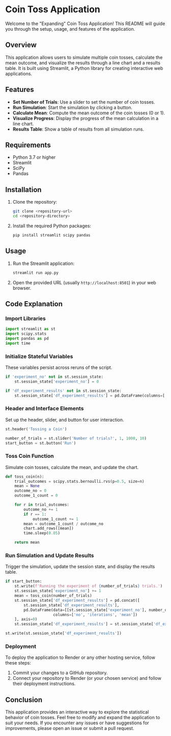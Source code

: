 # Coin Toss Application

Welcome to the "Expanding" Coin Toss Application! This README will guide you through the setup, usage, and features of the application.

## Overview

This application allows users to simulate multiple coin tosses, calculate the mean outcome, and visualize the results through a line chart and a results table. It is built using Streamlit, a Python library for creating interactive web applications.

## Features

- **Set Number of Trials**: Use a slider to set the number of coin tosses.
- **Run Simulation**: Start the simulation by clicking a button.
- **Calculate Mean**: Compute the mean outcome of the coin tosses (0 or 1).
- **Visualize Progress**: Display the progress of the mean calculation in a line chart.
- **Results Table**: Show a table of results from all simulation runs.

## Requirements

- Python 3.7 or higher
- Streamlit
- SciPy
- Pandas

## Installation

1. Clone the repository:
    ```bash
    git clone <repository-url>
    cd <repository-directory>
    ```

2. Install the required Python packages:
    ```bash
    pip install streamlit scipy pandas
    ```

## Usage

1. Run the Streamlit application:
    ```bash
    streamlit run app.py
    ```

2. Open the provided URL (usually `http://localhost:8501`) in your web browser.

## Code Explanation

### Import Libraries

```python
import streamlit as st
import scipy.stats
import pandas as pd
import time
```

### Initialize Stateful Variables

These variables persist across reruns of the script.

```python
if 'experiment_no' not in st.session_state:
    st.session_state['experiment_no'] = 0

if 'df_experiment_results' not in st.session_state:
    st.session_state['df_experiment_results'] = pd.DataFrame(columns=['no', 'iterations', 'mean'])
```

### Header and Interface Elements

Set up the header, slider, and button for user interaction.

```python
st.header('Tossing a Coin')

number_of_trials = st.slider('Number of trials?', 1, 1000, 10)
start_button = st.button('Run')
```

### Toss Coin Function
Simulate coin tosses, calculate the mean, and update the chart.

```python
def toss_coin(n):
    trial_outcomes = scipy.stats.bernoulli.rvs(p=0.5, size=n)
    mean = None
    outcome_no = 0
    outcome_1_count = 0

    for r in trial_outcomes:
        outcome_no += 1
        if r == 1:
            outcome_1_count += 1
        mean = outcome_1_count / outcome_no
        chart.add_rows([mean])
        time.sleep(0.05)

    return mean
```

### Run Simulation and Update Results
Trigger the simulation, update the session state, and display the results table.

```python
if start_button:
    st.write(f'Running the experiment of {number_of_trials} trials.')
    st.session_state['experiment_no'] += 1
    mean = toss_coin(number_of_trials)
    st.session_state['df_experiment_results'] = pd.concat([
        st.session_state['df_experiment_results'],
        pd.DataFrame(data=[[st.session_state['experiment_no'], number_of_trials, mean]],
                     columns=['no', 'iterations', 'mean'])
    ], axis=0)
    st.session_state['df_experiment_results'] = st.session_state['df_experiment_results'].reset_index(drop=True)

st.write(st.session_state['df_experiment_results'])
```

### Deployment
To deploy the application to Render or any other hosting service, follow these steps:

1) Commit your changes to a GitHub repository.
2) Connect your repository to Render (or your chosen service) and follow their deployment instructions.

## Conclusion

This application provides an interactive way to explore the statistical behavior of coin tosses. Feel free to modify and expand the application to suit your needs. If you encounter any issues or have suggestions for improvements, please open an issue or submit a pull request.

